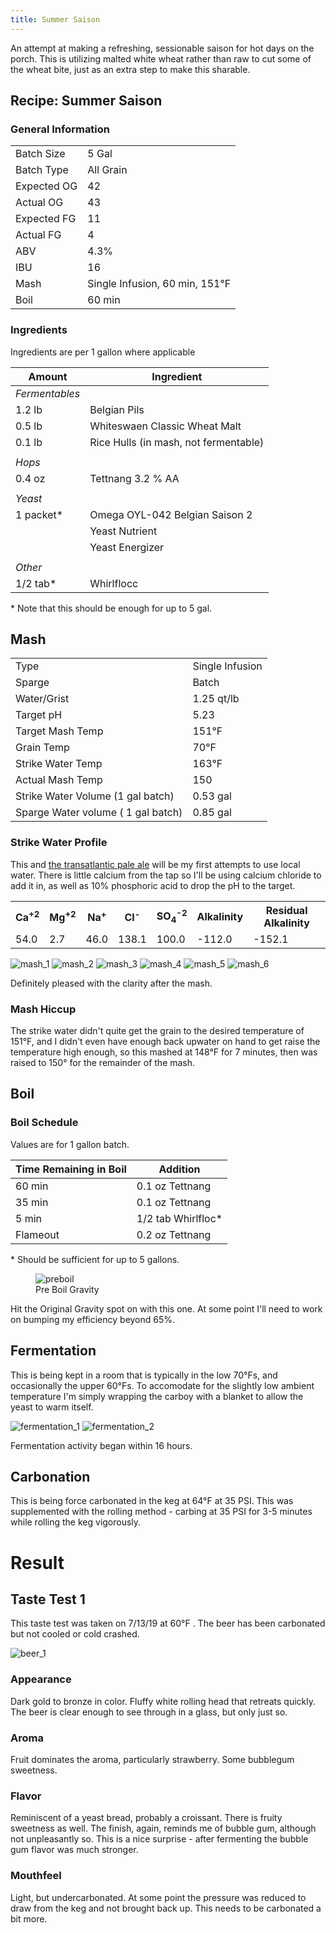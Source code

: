 ```yaml
---
title: Summer Saison
---
```


An attempt at making a refreshing, sessionable saison for hot days
on the porch. This is utilizing malted white wheat rather than raw
to cut some of the wheat bite, just as an extra step to make this 
sharable. 

## Recipe: Summer Saison

### General Information

|             |           |
|-------------|-----------|
| Batch Size  | 5 Gal     |
| Batch Type  | All Grain |
| Expected OG | 42      |
| Actual OG   | 43     |
| Expected FG | 11        |
| Actual FG   | 4       |
| ABV         | 4.3%       |
| IBU         | 16      |
| Mash | Single Infusion, 60 min, 151&deg;F |
| Boil | 60 min |

### Ingredients

Ingredients are per 1 gallon where applicable

| Amount         | Ingredient                     |
|----------------|--------------------------------|
| _Fermentables_ |                                |
| 1.2 lb         | Belgian Pils                   |
| 0.5 lb         | Whiteswaen Classic Wheat Malt |
| 0.1 lb | Rice Hulls (in mash, not fermentable) | 
|                |                                |
| _Hops_         |                                |
| 0.4 oz         | Tettnang 3.2 % AA  |
|                |                                |
| _Yeast_        |                                |
| 1 packet\*     | Omega OYL-042 Belgian Saison 2 |
|                | Yeast Nutrient                 |
|                | Yeast Energizer                |
|                |                                |
| _Other_        |                                |
| 1/2 tab\*      | Whirlflocc                     |

\* Note that this should be enough for up to 5 gal.

## Mash 

| | |
|-|-|
| Type | Single Infusion |
| Sparge | Batch |
| Water/Grist | 1.25 qt/lb |
| Target pH | 5.23 |
| Target Mash Temp | 151&deg;F |
| Grain Temp | 70&deg;F 
| Strike Water Temp | 163&deg;F  |
| Actual Mash Temp | 150       |
| Strike Water Volume (1 gal batch) | 0.53 gal   |
| Sparge Water volume ( 1 gal batch) | 0.85 gal   |

### Strike Water Profile

This and [the transatlantic pale ale](2019-06-08-transatlantic-pale-ale.html) 
will be my first attempts to use local water. There is little 
calcium from the tap so I'll be using calcium chloride to add it in, 
as well as 10% phosphoric acid to drop the pH to the target. 

<!-- Copied from Previously Generated HTML -->
<table id="waterProfile">
<tbody>
<tr>
<th>
Ca<sup>+2</sup>
</th>
<th>
Mg<sup>+2</sup>
</th>
<th>
Na<sup>+</sup>
</th>
<th>
Cl<sup>-</sup>
</th>
<th>
SO<sub>4</sub><sup>-2</sup>
</th>
<th>
Alkalinity
</th>
<th>
Residual Alkalinity
</th>
</tr>
<tr>
<td>
54.0
</td>
<td>
2.7
</td>
<td>
46.0
</td>
<td>
138.1
</td>
<td>
100.0
</td>
<td>
-112.0
</td>
<td>
-152.1
</td>
</tr>
</tbody>
</table>

<div class="grid-container">
  <img  alt="mash_1" src="/images/posts/brews/2019-06-08-summer-saison/mash_1.jpg" alt="First Runnings">
  <img  alt="mash_2" src="/images/posts/brews/2019-06-08-summer-saison/mash_2.jpg" alt="First Lauter">
  <img  alt="mash_3" src="/images/posts/brews/2019-06-08-summer-saison/mash_3.jpg" alt="First Lauter Collection">
  <img  alt="mash_4" src="/images/posts/brews/2019-06-08-summer-saison/mash_4.jpg" alt="Drained Tun">
  <img  alt="mash_5" src="/images/posts/brews/2019-06-08-summer-saison/mash_5.jpg" alt="Second Collection">
  <img  alt="mash_6" src="/images/posts/brews/2019-06-08-summer-saison/mash_6.jpg" alt="Wort Clarity">
</div>

Definitely pleased with the clarity after the mash.

### Mash Hiccup

The strike water didn't quite get the grain to the desired temperature
of 151&deg;F, and I didn't even have enough back upwater on hand to get
raise the temperature high enough, so this mashed at 148&deg;F for 7
minutes, then was raised to 150&deg; for the remainder of the mash.

## Boil

### Boil Schedule

Values are for 1 gallon batch.

| Time Remaining in Boil | Addition          |
|------------------------|-------------------|
| 60 min                 | 0.1 oz Tettnang   |
| 35 min               | 0.1 oz Tettnang   |
| 5 min                  | 1/2 tab Whirlfloc\* |
| Flameout         | 0.2 oz Tettnang   |

\* Should be sufficient for up to 5 gallons.

<div class="grid-container">
  <figure>
  <img  alt="preboil" src="/images/posts/brews/2019-06-08-summer-saison/preboil.jpg" alt="Pre-Boil Gravity Measurement">
  <figcaption>Pre Boil Gravity</figcaption>
  </figure>
</div>

Hit the Original Gravity spot on with this one. At some point I'll need
to work on bumping my efficiency beyond 65%. 

## Fermentation

This is being kept in a room that is typically in the low 70&deg;Fs, and
occasionally the upper 60&deg;Fs. To accomodate for the slightly low
ambient temperature I'm simply wrapping the carboy with a blanket to
allow the yeast to warm itself.

<div class="grid-container">
  <img  alt="fermentation_1" src="/images/posts/brews/2019-06-08-summer-saison/fermentation_1.jpg" alt="Initial Fermentation">
  <img  alt="fermentation_2" src="/images/posts/brews/2019-06-08-summer-saison/fermentation_2.jpg" alt="Initial Fermentation Wrapped">
</div>

Fermentation activity began within 16 hours.

## Carbonation

This is being force carbonated in the keg at 64&deg;F at 35 PSI. This
was supplemented with the rolling method - carbing at 35 PSI for
3-5 minutes while rolling the keg vigorously.

# Result

## Taste Test 1

This taste test was taken on 7/13/19 at 60&deg;F . The beer has been carbonated
but not cooled or cold crashed.

<img  alt="beer_1" src="/images/posts/brews/2019-06-08-summer-saison/beer_1.jpg" class="brew-photo">

### Appearance

Dark gold to bronze in color. Fluffy white rolling head that retreats quickly.
The beer is clear enough to see through in a glass, but only just so.

### Aroma

Fruit dominates the aroma, particularly strawberry. Some bubblegum sweetness.

### Flavor

Reminiscent of a yeast bread, probably a croissant. There is fruity sweetness
as well. The finish, again, reminds me of bubble gum, although not unpleasantly
so. This is a nice surprise - after fermenting the bubble gum flavor was much
stronger.

### Mouthfeel

Light, but undercarbonated. At some point the pressure was reduced to draw from
the keg and not brought back up. This needs to be carbonated a bit more.
